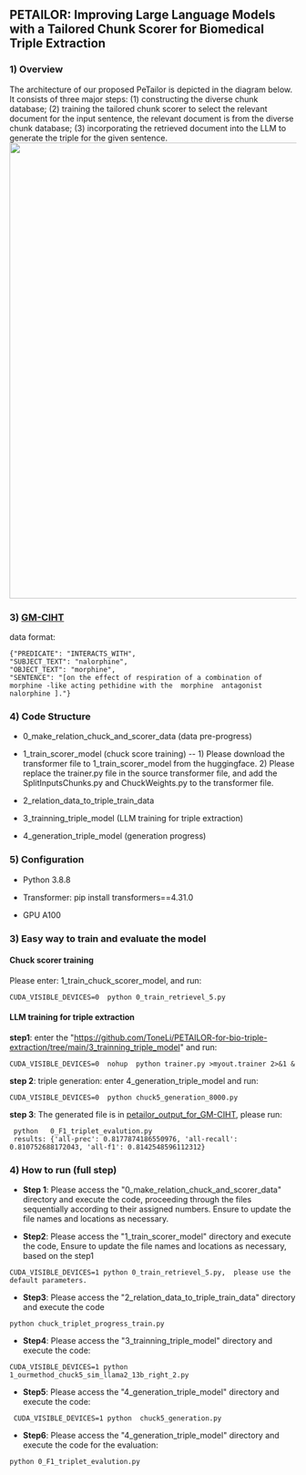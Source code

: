 ## PETAILOR: Improving Large Language Models with a Tailored Chunk Scorer for Biomedical Triple Extraction

### 1) Overview

The architecture of our proposed PeTailor is depicted in the diagram below.
It  consists of three major steps:  (1) constructing the diverse chunk database; (2) training the tailored chunk scorer to select the relevant document for the input sentence, the relevant document is from the diverse chunk database; (3) incorporating the retrieved document into the LLM  to generate the triple for the given sentence.
<img src="https://github.com/ToneLi/PETAILOR-for-bio-triple-extraction/blob/main/framework.png" width="800"/>


### 3) [GM-CIHT](https://github.com/ToneLi/PETAILOR-for-bio-triple-extraction/tree/main/dataset/0_GM-CIHT)

data format:

```
{"PREDICATE": "INTERACTS_WITH",
"SUBJECT_TEXT": "nalorphine",
"OBJECT_TEXT": "morphine",
"SENTENCE": "[on the effect of respiration of a combination of  morphine -like acting pethidine with the  morphine  antagonist  nalorphine ]."}
```
###  4) Code Structure

* 0_make_relation_chuck_and_scorer_data (data pre-progress)

* 1_train_scorer_model  (chuck score training)
      --  1) Please download the transformer file to 1_train_scorer_model from the huggingface. 2) Please replace the trainer.py file in the source transformer file, and add the  SplitInputsChunks.py and ChuckWeights.py to the transformer file.

* 2_relation_data_to_triple_train_data

* 3_trainning_triple_model  (LLM training for triple extraction)

* 4_generation_triple_model  (generation progress) 


### 5) Configuration

* Python  3.8.8

* Transformer: pip install transformers==4.31.0

* GPU A100

### 3)  Easy way to train and evaluate the model
####  Chuck scorer training

Please enter: 1_train_chuck_scorer_model, and run:

```
CUDA_VISIBLE_DEVICES=0  python 0_train_retrievel_5.py
```

#### LLM training for triple extraction

**step1**: enter the "https://github.com/ToneLi/PETAILOR-for-bio-triple-extraction/tree/main/3_trainning_triple_model" and run:

 ```
CUDA_VISIBLE_DEVICES=0  nohup  python trainer.py >myout.trainer 2>&1 &   
```

**step 2**:  triple generation:
enter 4_generation_triple_model and run:
```
CUDA_VISIBLE_DEVICES=0  python chuck5_generation_8000.py
```
**step 3**:  The generated file is in [petailor_output_for_GM-CIHT](https://github.com/ToneLi/PETAILOR-for-bio-triple-extraction/blob/main/4_generation_triple_model/chuck_5_triplet_8000.json), please run:

 ```
  python   0_F1_triplet_evalution.py
  results: {'all-prec': 0.8177874186550976, 'all-recall': 0.810752688172043, 'all-f1': 0.8142548596112312}
```
 

### 4) How to run (full step)

* **Step 1**: Please access the "0_make_relation_chuck_and_scorer_data" directory and execute the code, proceeding through the files sequentially according to their assigned numbers. Ensure to update the file names and locations as necessary.

* **Step2**:  Please access the "1_train_scorer_model" directory and execute the code,  Ensure to update the file names and locations as necessary, based on the step1
```
CUDA_VISIBLE_DEVICES=1 python 0_train_retrievel_5.py,  please use the default parameters.
```
* **Step3**:   Please access the "2_relation_data_to_triple_train_data" directory and execute the code
```
python chuck_triplet_progress_train.py
```
* **Step4**:  Please access the "3_trainning_triple_model" directory and execute the code:
```
CUDA_VISIBLE_DEVICES=1 python 1_ourmethod_chuck5_sim_llama2_13b_right_2.py
```
* **Step5**:  Please access the "4_generation_triple_model" directory and execute the code:
```
 CUDA_VISIBLE_DEVICES=1 python  chuck5_generation.py
```
* **Step6**:   Please access the "4_generation_triple_model" directory and execute the code  for the evaluation:
```
python 0_F1_triplet_evalution.py
```


